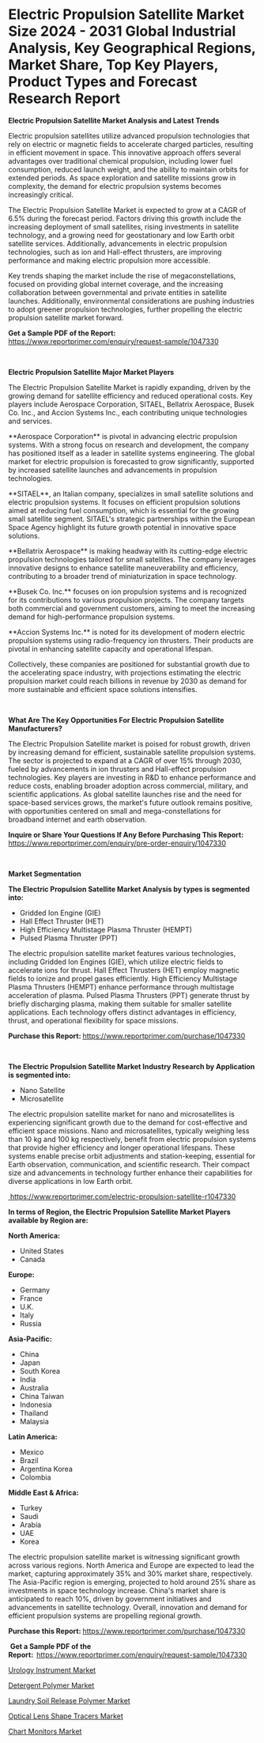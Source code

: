 <p><h1>Electric Propulsion Satellite Market Size 2024 - 2031 Global Industrial Analysis, Key Geographical Regions, Market Share, Top Key Players, Product Types and Forecast Research Report</h1></p><p><strong>Electric Propulsion Satellite Market Analysis and Latest Trends</strong></p>
<p><p>Electric propulsion satellites utilize advanced propulsion technologies that rely on electric or magnetic fields to accelerate charged particles, resulting in efficient movement in space. This innovative approach offers several advantages over traditional chemical propulsion, including lower fuel consumption, reduced launch weight, and the ability to maintain orbits for extended periods. As space exploration and satellite missions grow in complexity, the demand for electric propulsion systems becomes increasingly critical.</p><p>The Electric Propulsion Satellite Market is expected to grow at a CAGR of 6.5% during the forecast period. Factors driving this growth include the increasing deployment of small satellites, rising investments in satellite technology, and a growing need for geostationary and low Earth orbit satellite services. Additionally, advancements in electric propulsion technologies, such as ion and Hall-effect thrusters, are improving performance and making electric propulsion more accessible.</p><p>Key trends shaping the market include the rise of megaconstellations, focused on providing global internet coverage, and the increasing collaboration between governmental and private entities in satellite launches. Additionally, environmental considerations are pushing industries to adopt greener propulsion technologies, further propelling the electric propulsion satellite market forward.</p></p>
<p><strong>Get a Sample PDF of the Report:&nbsp;</strong> <a href="https://www.reportprimer.com/enquiry/request-sample/1047330">https://www.reportprimer.com/enquiry/request-sample/1047330</a></p>
<p>&nbsp;</p>
<p><strong>Electric Propulsion Satellite Major Market Players</strong></p>
<p><p>The Electric Propulsion Satellite Market is rapidly expanding, driven by the growing demand for satellite efficiency and reduced operational costs. Key players include Aerospace Corporation, SITAEL, Bellatrix Aerospace, Busek Co. Inc., and Accion Systems Inc., each contributing unique technologies and services.</p><p>**Aerospace Corporation** is pivotal in advancing electric propulsion systems. With a strong focus on research and development, the company has positioned itself as a leader in satellite systems engineering. The global market for electric propulsion is forecasted to grow significantly, supported by increased satellite launches and advancements in propulsion technologies.</p><p>**SITAEL**, an Italian company, specializes in small satellite solutions and electric propulsion systems. It focuses on efficient propulsion solutions aimed at reducing fuel consumption, which is essential for the growing small satellite segment. SITAEL's strategic partnerships within the European Space Agency highlight its future growth potential in innovative space solutions.</p><p>**Bellatrix Aerospace** is making headway with its cutting-edge electric propulsion technologies tailored for small satellites. The company leverages innovative designs to enhance satellite maneuverability and efficiency, contributing to a broader trend of miniaturization in space technology.</p><p>**Busek Co. Inc.** focuses on ion propulsion systems and is recognized for its contributions to various propulsion projects. The company targets both commercial and government customers, aiming to meet the increasing demand for high-performance propulsion systems.</p><p>**Accion Systems Inc.** is noted for its development of modern electric propulsion systems using radio-frequency ion thrusters. Their products are pivotal in enhancing satellite capacity and operational lifespan.</p><p>Collectively, these companies are positioned for substantial growth due to the accelerating space industry, with projections estimating the electric propulsion market could reach billions in revenue by 2030 as demand for more sustainable and efficient space solutions intensifies.</p></p>
<p>&nbsp;</p>
<p><strong>What Are The Key Opportunities For Electric Propulsion Satellite Manufacturers?</strong></p>
<p><p>The Electric Propulsion Satellite market is poised for robust growth, driven by increasing demand for efficient, sustainable satellite propulsion systems. The sector is projected to expand at a CAGR of over 15% through 2030, fueled by advancements in ion thrusters and Hall-effect propulsion technologies. Key players are investing in R&D to enhance performance and reduce costs, enabling broader adoption across commercial, military, and scientific applications. As global satellite launches rise and the need for space-based services grows, the market's future outlook remains positive, with opportunities centered on small and mega-constellations for broadband internet and earth observation.</p></p>
<p><strong>Inquire or Share Your Questions If Any Before Purchasing This Report:</strong> <a href="https://www.reportprimer.com/enquiry/pre-order-enquiry/1047330">https://www.reportprimer.com/enquiry/pre-order-enquiry/1047330</a></p>
<p>&nbsp;</p>
<p><strong>Market Segmentation</strong></p>
<p><strong>The Electric Propulsion Satellite Market Analysis by types is segmented into:</strong></p>
<p><ul><li>Gridded Ion Engine (GIE)</li><li>Hall Effect Thruster (HET)</li><li>High Efficiency Multistage Plasma Thruster (HEMPT)</li><li>Pulsed Plasma Thruster (PPT)</li></ul></p>
<p><p>The electric propulsion satellite market features various technologies, including Gridded Ion Engines (GIE), which utilize electric fields to accelerate ions for thrust. Hall Effect Thrusters (HET) employ magnetic fields to ionize and propel gases efficiently. High Efficiency Multistage Plasma Thrusters (HEMPT) enhance performance through multistage acceleration of plasma. Pulsed Plasma Thrusters (PPT) generate thrust by briefly discharging plasma, making them suitable for smaller satellite applications. Each technology offers distinct advantages in efficiency, thrust, and operational flexibility for space missions.</p></p>
<p><strong>Purchase this Report:&nbsp;</strong><a href="https://www.reportprimer.com/purchase/1047330">https://www.reportprimer.com/purchase/1047330</a></p>
<p>&nbsp;</p>
<p><strong>The Electric Propulsion Satellite Market Industry Research by Application is segmented into:</strong></p>
<p><ul><li>Nano Satellite</li><li>Microsatellite</li></ul></p>
<p><p>The electric propulsion satellite market for nano and microsatellites is experiencing significant growth due to the demand for cost-effective and efficient space missions. Nano and microsatellites, typically weighing less than 10 kg and 100 kg respectively, benefit from electric propulsion systems that provide higher efficiency and longer operational lifespans. These systems enable precise orbit adjustments and station-keeping, essential for Earth observation, communication, and scientific research. Their compact size and advancements in technology further enhance their capabilities for diverse applications in low Earth orbit.</p></p>
<p><a href="https://www.reportprimer.com/electric-propulsion-satellite-r1047330">&nbsp;https://www.reportprimer.com/electric-propulsion-satellite-r1047330</a></p>
<p><strong>In terms of Region, the Electric Propulsion Satellite Market Players available by Region are:</strong></p>
<p>
    <p> <strong> North America: </strong>
        <ul>
            <li>United States</li>
            <li>Canada</li>
        </ul>
        </p> 
    <p> <strong> Europe: </strong>
        <ul>
            <li>Germany</li>
            <li>France</li>
            <li>U.K.</li>
            <li>Italy</li>
            <li>Russia</li>
        </ul>
        </p> 
    <p> <strong> Asia-Pacific: </strong>
        <ul>
            <li>China</li>
            <li>Japan</li>
            <li>South Korea</li>
            <li>India</li>
            <li>Australia</li>
            <li>China Taiwan</li>
            <li>Indonesia</li>
            <li>Thailand</li>
            <li>Malaysia</li>
        </ul>
        </p> 
    <p> <strong> Latin America: </strong>
        <ul>
            <li>Mexico</li>
            <li>Brazil</li>
            <li>Argentina Korea</li>
            <li>Colombia</li>
        </ul>
        </p> 
    <p> <strong> Middle East & Africa: </strong>
        <ul>
            <li>Turkey</li>
            <li>Saudi</li>
            <li>Arabia</li>
            <li>UAE</li>
            <li>Korea</li>
        </ul>
    </p>
    </p>
<p><p>The electric propulsion satellite market is witnessing significant growth across various regions. North America and Europe are expected to lead the market, capturing approximately 35% and 30% market share, respectively. The Asia-Pacific region is emerging, projected to hold around 25% share as investments in space technology increase. China's market share is anticipated to reach 10%, driven by government initiatives and advancements in satellite technology. Overall, innovation and demand for efficient propulsion systems are propelling regional growth.</p></p>
<p><strong>Purchase this Report: </strong><a href="https://www.reportprimer.com/purchase/1047330">https://www.reportprimer.com/purchase/1047330</a></p>
<p>&nbsp;<strong>Get a Sample PDF of the Report:&nbsp;&nbsp;</strong><a href="https://www.reportprimer.com/enquiry/request-sample/1047330">https://www.reportprimer.com/enquiry/request-sample/1047330</a></p>
<p><strong></strong></p>
<p><p><a href="https://www.linkedin.com/pulse/global-urology-instrument-market-exploring-share-trends-future-4nsdc">Urology Instrument Market</a></p><p><a href="https://issuu.com/reportprime-2/docs/detergent-polymer-market-size-2030._4cc94466c01f4b">Detergent Polymer Market</a></p><p><a href="https://issuu.com/reportprime-2/docs/laundry-soil-release-polymer-market_2dc079de56058d">Laundry Soil Release Polymer Market</a></p><p><a href="https://medium.com/@itulahketika_66457/optical-lens-shape-tracers-market-trends-and-market-growth-outlook-2024-2031-138f4df51be7">Optical Lens Shape Tracers Market</a></p><p><a href="https://medium.com/@itulahketika_66457/insights-into-the-chart-monitors-industry-market-financial-status-market-size-and-revenue-1187b06181ad?postPublishedType=repub">Chart Monitors Market</a></p></p>